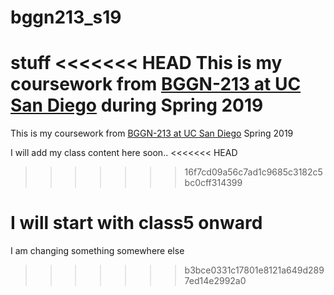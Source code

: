 # bggn213_s19
stuff
<<<<<<< HEAD
This is my coursework from [BGGN-213 at UC San Diego](https://bioboot.github.io/bggn213_S19/) during Spring 2019
=======
This is my coursework from [BGGN-213 at UC San Diego](https://bioboot.github.io/bggn213_S19/) Spring 2019 

I will add my class content here soon.. 
<<<<<<< HEAD
>>>>>>> 16f7cd09a56c7ad1c9685c3182c5bc0cff314399

I will start with class5 onward 
=======

I am changing something somewhere else 
>>>>>>> b3bce0331c17801e8121a649d2897ed14e2992a0
